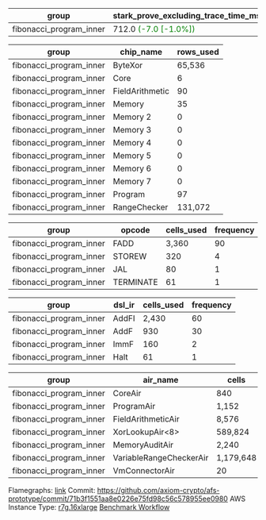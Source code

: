 | group | stark_prove_excluding_trace_time_ms | total_cells | total_cells_used | trace_gen_time_ms |
| --- | --- | --- | --- | --- |
| fibonacci_program_inner | 712.0 <span style="color: green">(-7.0 [-1.0%])</span> | 1,782,300 | 200,526 | 0.0 |

| group | chip_name | rows_used |
| --- | --- | --- |
| fibonacci_program_inner | ByteXor | 65,536 |
| fibonacci_program_inner | Core | 6 |
| fibonacci_program_inner | FieldArithmetic | 90 |
| fibonacci_program_inner | Memory | 35 |
| fibonacci_program_inner | Memory 2 | 0 |
| fibonacci_program_inner | Memory 3 | 0 |
| fibonacci_program_inner | Memory 4 | 0 |
| fibonacci_program_inner | Memory 5 | 0 |
| fibonacci_program_inner | Memory 6 | 0 |
| fibonacci_program_inner | Memory 7 | 0 |
| fibonacci_program_inner | Program | 97 |
| fibonacci_program_inner | RangeChecker | 131,072 |

| group | opcode | cells_used | frequency |
| --- | --- | --- | --- |
| fibonacci_program_inner | FADD | 3,360 | 90 |
| fibonacci_program_inner | STOREW | 320 | 4 |
| fibonacci_program_inner | JAL | 80 | 1 |
| fibonacci_program_inner | TERMINATE | 61 | 1 |

| group | dsl_ir | cells_used | frequency |
| --- | --- | --- | --- |
| fibonacci_program_inner | AddFI | 2,430 | 60 |
| fibonacci_program_inner | AddF | 930 | 30 |
| fibonacci_program_inner | ImmF | 160 | 2 |
| fibonacci_program_inner | Halt | 61 | 1 |

| group | air_name | cells | constraints | interactions | main_cols | perm_cols | prep_cols | quotient_deg | rows |
| --- | --- | --- | --- | --- | --- | --- | --- | --- | --- |
| fibonacci_program_inner | CoreAir | 840 | 114 | 19 | 61 | 44 | 0 | 2 | 8 |
| fibonacci_program_inner | ProgramAir<BabyBear> | 1,152 | 4 | 1 | 1 | 8 | 9 | 1 | 128 |
| fibonacci_program_inner | FieldArithmeticAir | 8,576 | 28 | 15 | 31 | 36 | 0 | 2 | 128 |
| fibonacci_program_inner | XorLookupAir<8> | 589,824 | 4 | 1 | 1 | 8 | 3 | 1 | 65,536 |
| fibonacci_program_inner | MemoryAuditAir | 2,240 | 21 | 6 | 19 | 16 | 0 | 2 | 64 |
| fibonacci_program_inner | VariableRangeCheckerAir | 1,179,648 | 4 | 1 | 1 | 8 | 2 | 1 | 131,072 |
| fibonacci_program_inner | VmConnectorAir | 20 | 4 | 2 | 2 | 8 | 1 | 2 | 2 |



Flamegraphs: [link](https://github.com/axiom-crypto/afs-prototype/actions/runs/11116092774/artifacts/1998301653)
Commit: https://github.com/axiom-crypto/afs-prototype/commit/71b3f1551aa8e0226e75fd98c56c578955ee0980
AWS Instance Type: [r7g.16xlarge](https://instances.vantage.sh/aws/ec2/r7g.16xlarge)
[Benchmark Workflow](https://github.com/axiom-crypto/afs-prototype/actions/runs/11116092774)
